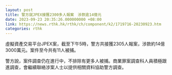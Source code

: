 ```yaml
---
layout: post
title: 警方就JPEX接獲2300多人報案　涉款逾14億元
date: 2023-09-23 20:35:26.000000000 +08:00
link: https://news.rthk.hk/rthk/ch/component/k2/1719716-20230923.htm
categories: rthk
---
```


虛擬資產交易平台JPEX案，截至下午5時，警方共接獲2305人報案，涉款約14億3000萬元。案件至今共有11人被捕。

警方說，案件調查仍在進行中，不排除有更多人被捕。商業罪案調查科人員積極跟進調查，會繼續聯絡涉案人士以提供相關資料協助警方調查。
